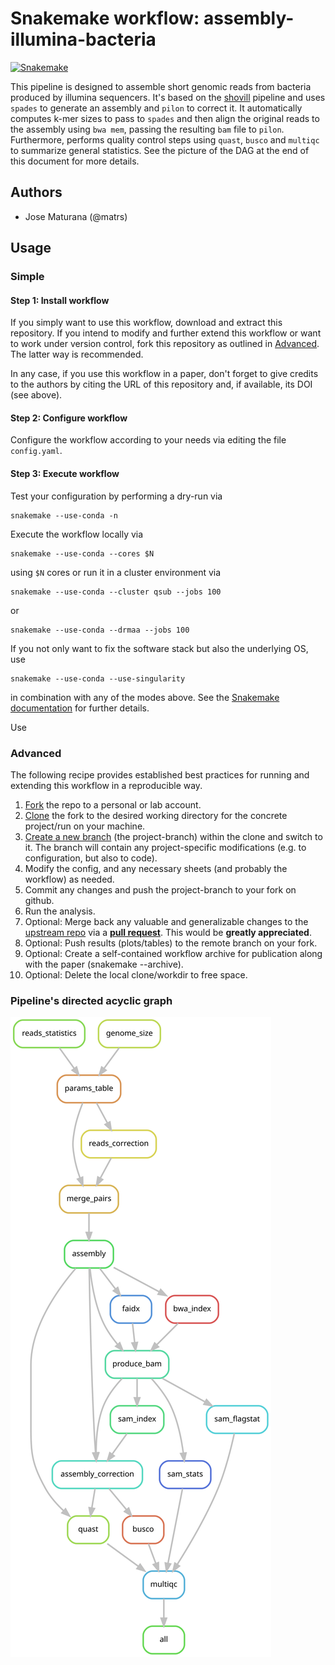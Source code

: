 # Snakemake workflow: assembly-illumina-bacteria

[![Snakemake](https://img.shields.io/badge/snakemake-≥5.6-brightgreen.svg)](https://snakemake.bitbucket.io)


This pipeline is designed to assemble short genomic reads from bacteria produced by illumina sequencers. It's based on the [shovill](https://github.com/tseemann/shovill) pipeline and uses `spades` to generate an assembly and `pilon` to correct it. It automatically computes k-mer sizes to pass to `spades` and then align the original reads to the assembly using `bwa mem`, passing the resulting `bam` file to `pilon`. Furthermore, performs quality control steps using `quast`, `busco` and `multiqc` to summarize general statistics. See the picture of the DAG at the end of this document for more details.
## Authors

* Jose Maturana (@matrs)

## Usage

### Simple

#### Step 1: Install workflow

If you simply want to use this workflow, download and extract this repository.
If you intend to modify and further extend this workflow or want to work under version control, fork this repository as outlined in [Advanced](#advanced). The latter way is recommended.

In any case, if you use this workflow in a paper, don't forget to give credits to the authors by citing the URL of this repository and, if available, its DOI (see above).

#### Step 2: Configure workflow

Configure the workflow according to your needs via editing the file `config.yaml`.

#### Step 3: Execute workflow

Test your configuration by performing a dry-run via

    snakemake --use-conda -n

Execute the workflow locally via

    snakemake --use-conda --cores $N

using `$N` cores or run it in a cluster environment via

    snakemake --use-conda --cluster qsub --jobs 100

or

    snakemake --use-conda --drmaa --jobs 100

If you not only want to fix the software stack but also the underlying OS, use

    snakemake --use-conda --use-singularity

in combination with any of the modes above.
See the [Snakemake documentation](https://snakemake.readthedocs.io/en/stable/executable.html) for further details.

Use 

### Advanced

The following recipe provides established best practices for running and extending this workflow in a reproducible way.

1. [Fork](https://help.github.com/en/articles/fork-a-repo) the repo to a personal or lab account.
2. [Clone](https://help.github.com/en/articles/cloning-a-repository) the fork to the desired working directory for the concrete project/run on your machine.
3. [Create a new branch](https://git-scm.com/docs/gittutorial#_managing_branches) (the project-branch) within the clone and switch to it. The branch will contain any project-specific modifications (e.g. to configuration, but also to code).
4. Modify the config, and any necessary sheets (and probably the workflow) as needed.
5. Commit any changes and push the project-branch to your fork on github.
6. Run the analysis.
7. Optional: Merge back any valuable and generalizable changes to the [upstream repo](https://github.com/snakemake-workflows/assembly-illumina-bact) via a [**pull request**](https://help.github.com/en/articles/creating-a-pull-request). This would be **greatly appreciated**.
8. Optional: Push results (plots/tables) to the remote branch on your fork.
9. Optional: Create a self-contained workflow archive for publication along with the paper (snakemake --archive).
10. Optional: Delete the local clone/workdir to free space.

### Pipeline's directed acyclic graph

![DAG](/dag_rules.svg)
